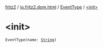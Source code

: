 [fritz2](../../index.md) / [io.fritz2.dom.html](../index.md) / [EventType](index.md) / [&lt;init&gt;](./-init-.md)

# &lt;init&gt;

`EventType(name: `[`String`](https://kotlinlang.org/api/latest/jvm/stdlib/kotlin/-string/index.html)`)`